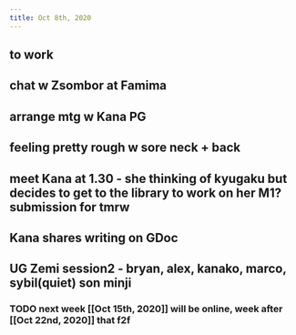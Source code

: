 ```yaml
---
title: Oct 8th, 2020
---
```


## to work
## chat w Zsombor at Famima
## arrange mtg w Kana PG
## feeling pretty rough w sore neck + back
## meet Kana at 1.30 - she thinking of kyugaku but decides to get to the library to work on her M1? submission for tmrw
## Kana shares writing on GDoc
## UG Zemi session2 - bryan, alex, kanako, marco, sybil(quiet) son minji
### TODO next week [[Oct 15th, 2020]] will be online, week after [[Oct 22nd, 2020]] that f2f
##
